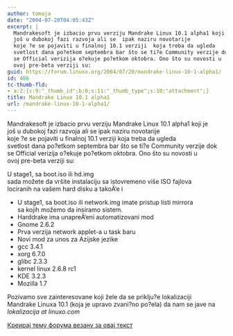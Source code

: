 ```yaml
---
author: tomaja
date: "2004-07-20T04:05:43Z"
excerpt: |
  Mandrakesoft je izbacio prvu verziju Mandrake Linux 10.1 alpha1 koji je
  još u dubokoj fazi razvoja ali se  ipak naziru novotarije
  koje ?e se pojaviti u finalnoj 10.1 verziji  koja treba da ugleda
  svetlost dana po?etkom septembra bar što se ti?e Community verzije dok
  se Official verizija o?ekuje po?etkom oktobra. Ono što su novosti u
  ovoj pre-beta verziji su:
guid: https://forum.linuxo.org/2004/07/20/mandrake-linux-10-1-alpha1/
id: 486
tc-thumb-fld:
- a:2:{s:9:"_thumb_id";b:0;s:11:"_thumb_type";s:10:"attachment";}
title: Mandrake Linux 10.1 alpha1
url: /mandrake-linux-10-1-alpha1/
---
```

Mandrakesoft je izbacio prvu verziju Mandrake Linux 10.1 alpha1 koji je  
još u dubokoj fazi razvoja ali se ipak naziru novotarije  
koje ?e se pojaviti u finalnoj 10.1 verziji koja treba da ugleda  
svetlost dana po?etkom septembra bar što se ti?e Community verzije dok  
se Official verizija o?ekuje po?etkom oktobra. Ono što su novosti u  
ovoj pre-beta verziji su:<!--break-->

  
U stage1, sa boot.iso ili hd.img  
sada možete da vršite instalaciju sa istovremeno više ISO fajlova  
lociranih na vašem hard disku a takoÄ‘e i 

  * U stage1, sa boot.iso ili network.img imate pristup listi mirrora  
    sa kojih možemo da insiramo sistem. 
  * Harddrake ima unapreÄ‘eni automatizovani mod 
  * Gnome 2.6.2 
  * Prva verzija network applet-a u task baru 
  * Novi mod za unos za Azijske jezike 
  * gcc 3.4.1 
  * xorg 6.7.0 
  * glibc 2.3.3 
  * kernel linux 2.6.8 rc1 
  * KDE 3.2.3 
  * Mozilla 1.7

Pozivamo sve zainteresovane koji žele da se priklju?e lokalizaciji  
Mandrake Linuxa 10.1 (koja je upravo zvani?no po?ela) da nam se jave na _lokalizacija at linuxo.com_

[Креирај тему форума везану за овај текст](https://linuxo.org/nova-tema-na-forumu/?se_pid=486)